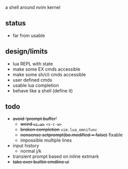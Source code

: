a shell around nvim kernel

## status
* far from usable

## design/limits
* lua REPL with state
* make some EX cmds accessible
* make some sh/cli cmds accessible
* user defined cmds
* usable lua completion
* behave like a shell (define it)

## todo
* ~~avoid 'prompt buffer'~~
    * ~~weird `<c-w>`~~ `<s-c-w>`
    * ~~broken completion~~ `vim.lua_omnifunc`
    * ~~nonsense setprompt(bo.modified = false)~~ fixable
    * impossible multiple lines
* input history
    * normal j/k
* transient prompt based on inline extmark
* ~~take over builtin cmdline ui~~
